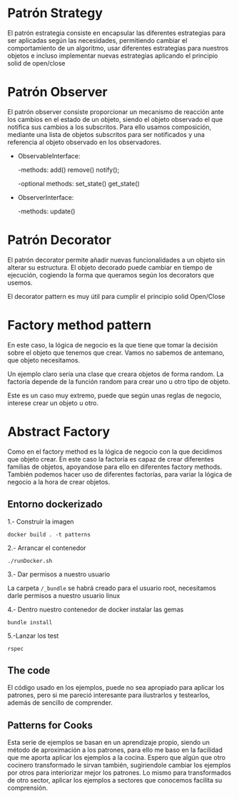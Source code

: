 # Patrón Strategy

El patrón estrategia consiste en encapsular las diferentes estrategias para ser aplicadas según las necesidades, permitiendo cambiar el comportamiento de un algoritmo, usar diferentes estrategias para nuestros objetos e incluso implementar nuevas estrategias aplicando el principio solid de open/close

# Patrón Observer

El patrón observer consiste proporcionar un mecanismo de reacción ante los cambios en el estado de un objeto, siendo el objeto observado el que notifica sus cambios a los subscritos. Para ello usamos composición, mediante una lista de objetos subscritos para ser notificados y una referencia al objeto observado en los observadores.

* ObservableInterface:

  -methods: add() remove() notify();

  -optional methods: set_state() get_state()

* ObserverInterface:

  -methods: update()

# Patrón Decorator

El patrón decorator permite añadir nuevas funcionalidades a un objeto sin alterar su estructura.
El objeto decorado puede cambiar en tiempo de ejecución, cogiendo la forma que queramos según los decorators que usemos.

El decorator pattern es muy útil para cumplir el principio solid Open/Close

# Factory method pattern

En este caso, la lógica de negocio es la que tiene que tomar la decisión sobre el objeto que tenemos que crear. Vamos no sabemos de antemano, que objeto necesitamos.

Un ejemplo claro sería una clase que creara objetos de forma random. La factoría depende de la función random para crear uno u otro tipo de objeto.

Este es un caso muy extremo, puede que según unas reglas de negocio, interese crear un objeto u otro.

# Abstract Factory

Como en el factory method es la lógica de negocio con la que decidimos que objeto crear.
En este caso la factoría es capaz de crear diferentes familias de objetos, apoyandose para ello en diferentes factory methods.
También podemos hacer uso de diferentes factorías, para variar la lógica de negocio a la hora de crear objetos.

## Entorno dockerizado

1.- Construir la imagen

`docker build . -t patterns`

2.- Arrancar el contenedor

`./runDocker.sh`

3.- Dar permisos a nuestro usuario

La carpeta `/_bundle` se habrá creado para el usuario root, necesitamos darle permisos a nuestro usuario linux

4.- Dentro nuestro contenedor de docker instalar las gemas

`bundle install`

5.-Lanzar los test

`rspec`


## The code

El código usado en los ejemplos, puede no sea apropiado para aplicar los patrones, pero si me pareció interesante para ilustrarlos y testearlos, además de sencillo de comprender.

## Patterns for Cooks

Esta serie de ejemplos se basan en un aprendizaje propio, siendo un método de aproximación a los patrones, para ello me baso en la facilidad que me aporta aplicar los ejemplos a la cocina. Espero que algún que otro cocinero transformado le sirvan también, sugiriendole cambiar los ejemplos por otros para interiorizar mejor los patrones. Lo mismo para transformados de otro sector, aplicar los ejemplos a sectores que conocemos facilita su comprensión.
